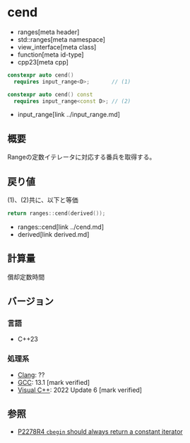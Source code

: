 # cend
* ranges[meta header]
* std::ranges[meta namespace]
* view_interface[meta class]
* function[meta id-type]
* cpp23[meta cpp]

```cpp
constexpr auto cend()
  requires input_range<D>;       // (1)

constexpr auto cend() const
  requires input_range<const D>; // (2)
```
* input_range[link ../input_range.md]

## 概要

Rangeの定数イテレータに対応する番兵を取得する。

## 戻り値

(1)、(2)共に、以下と等価

```cpp
return ranges::cend(derived());
```
* ranges::cend[link ../cend.md]
* derived[link derived.md]

## 計算量
償却定数時間

## バージョン
### 言語
- C++23

### 処理系
- [Clang](/implementation.md#clang): ??
- [GCC](/implementation.md#gcc): 13.1 [mark verified]
- [Visual C++](/implementation.md#visual_cpp): 2022 Update 6 [mark verified]

## 参照

- [P2278R4 `cbegin` should always return a constant iterator](https://www.open-std.org/jtc1/sc22/wg21/docs/papers/2022/p2278r4.html)
